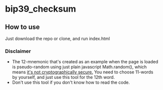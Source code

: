 # bip39_checksum

## How to use
Just download the repo or clone, and run index.html

### Disclaimer
- The 12-mnemonic that's created as an example when the page is loaded is pseudo-random using just plain javascript Math.random(), which means [it's not cryptographically secure.](https://developer.mozilla.org/en-US/docs/Web/JavaScript/Reference/Global_Objects/Math/random) You need to choose 11-words by yourself, and just use this tool for the 12th word.
- Don't use this tool if you don't know how to read the code.